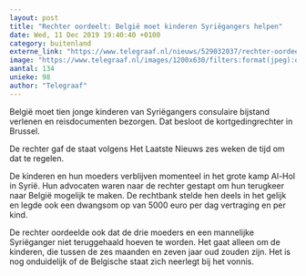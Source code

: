 ```yaml
---
layout: post
title: "Rechter oordeelt: België moet kinderen Syriëgangers helpen"
date: Wed, 11 Dec 2019 19:40:40 +0100
category: buitenland
externe_link: "https://www.telegraaf.nl/nieuws/529032037/rechter-oordeelt-belgie-moet-kinderen-syriegangers-helpen"
image: "https://www.telegraaf.nl/images/1200x630/filters:format(jpeg):quality(80)/cdn-kiosk-api.telegraaf.nl/d3454b6c-1c45-11ea-9514-0255c322e81b.jpg"
aantal: 134
unieke: 98
author: "Telegraaf"
---
```


<p class="intro">België moet tien jonge kinderen van Syriëgangers consulaire bijstand verlenen en reisdocumenten bezorgen. Dat besloot de kortgedingrechter in Brussel.</p> <p>De rechter gaf de staat volgens Het Laatste Nieuws zes weken de tijd om dat te regelen.</p><p>De kinderen en hun moeders verblijven momenteel in het grote kamp Al-Hol in Syrië. Hun advocaten waren naar de rechter gestapt om hun terugkeer naar België mogelijk te maken. De rechtbank stelde hen deels in het gelijk en legde ook een dwangsom op van 5000 euro per dag vertraging en per kind.</p><p>De rechter oordeelde ook dat de drie moeders en een mannelijke Syriëganger niet teruggehaald hoeven te worden. Het gaat alleen om de kinderen, die tussen de zes maanden en zeven jaar oud zouden zijn. Het is nog onduidelijk of de Belgische staat zich neerlegt bij het vonnis.</p>
